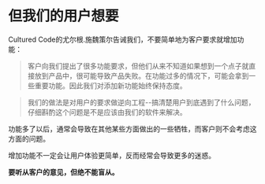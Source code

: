 # 但我们的用户想要

Cultured Code的尤尔根.施魏策尔告诫我们，不要简单地为客户要求就增加功能：

> 客户向我们提出了很多功能要求，但他们从来不知道如果想到一个点子就直接放到产品中，很可能导致产品失败。在功能过多的情况下，可能会拿到一些重要功能。因此我们对添加新功能始终保持态度。

> 我们的做法是对用户的要求做逆向工程--搞清楚用户到底遇到了什么问题，仔细斟酌这个问题是不是应该由我们的软件来解决。

功能多了以后，通常会导致在其他某些方面做出的一些牺牲，而客户则不会考虑这方面的问题。

增加功能不一定会让用户体验更简单，反而经常会导致更多的迷惑。

**要听从客户的意见，但绝不能盲从。**